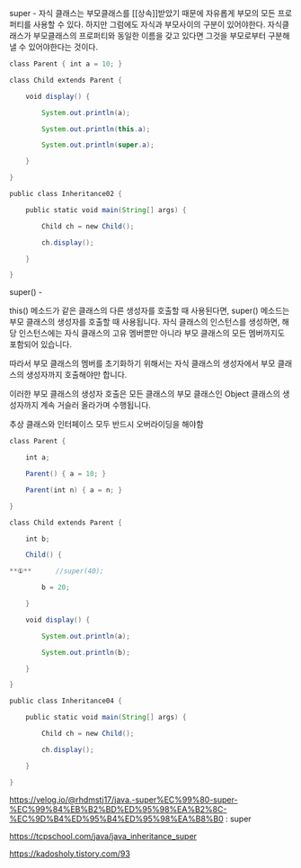super - 
자식 클래스는 부모클래스를 [[상속]]받았기 때문에 자유롭게 부모의 모든 프로퍼티를 사용할 수 있다. 하지만 그럼에도 자식과 부모사이의 구분이 있어야한다. 자식클래스가 부모클래스의 프로퍼티와 동일한 이름을 갖고 있다면 그것을 부모로부터 구분해 낼 수 있어야한다는 것이다.
```java
class Parent { int a = 10; }

class Child extends Parent {

    void display() {

        System.out.println(a);

        System.out.println(this.a);

        System.out.println(super.a);

    }

}

public class Inheritance02 {

    public static void main(String[] args) {

        Child ch = new Child();

        ch.display();

    }

}
```

super() -

this() 메소드가 같은 클래스의 다른 생성자를 호출할 때 사용된다면, super() 메소드는 부모 클래스의 생성자를 호출할 때 사용됩니다.
자식 클래스의 인스턴스를 생성하면, 해당 인스턴스에는 자식 클래스의 고유 멤버뿐만 아니라 부모 클래스의 모든 멤버까지도 포함되어 있습니다.

따라서 부모 클래스의 멤버를 초기화하기 위해서는 자식 클래스의 생성자에서 부모 클래스의 생성자까지 호출해야만 합니다.

이러한 부모 클래스의 생성자 호출은 모든 클래스의 부모 클래스인 Object 클래스의 생성자까지 계속 거슬러 올라가며 수행됩니다.

추상 클래스와 인터페이스 모두 반드시 오버라이딩을 해야함
```java
class Parent {

    int a;

    Parent() { a = 10; }

    Parent(int n) { a = n; }

}

class Child extends Parent {

    int b;

    Child() {

**①**      //super(40);

        b = 20;

    }

    void display() {

        System.out.println(a);

        System.out.println(b);

    }

}

public class Inheritance04 {

    public static void main(String[] args) {

        Child ch = new Child();

        ch.display();

    }

}
```




https://velog.io/@rhdmstj17/java.-super%EC%99%80-super-%EC%99%84%EB%B2%BD%ED%95%98%EA%B2%8C-%EC%9D%B4%ED%95%B4%ED%95%98%EA%B8%B0   : super

https://tcpschool.com/java/java_inheritance_super

https://kadosholy.tistory.com/93
